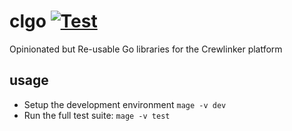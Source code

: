 # clgo [![Test](https://github.com/crewlinker/clgo/actions/workflows/test.yaml/badge.svg)](https://github.com/crewlinker/clgo/actions/workflows/test.yaml)

Opinionated but Re-usable Go libraries for the Crewlinker platform

## usage

- Setup the development environment `mage -v dev`
- Run the full test suite: `mage -v test`
